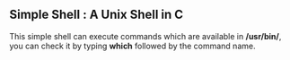 
## Simple Shell : A Unix Shell in C

This simple shell can execute commands which are available in **/usr/bin/**, you can check it by typing **which**  followed by the command name.
